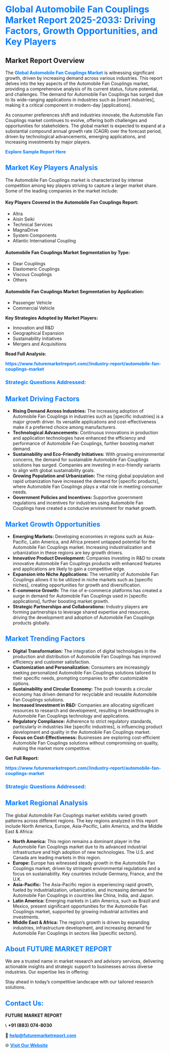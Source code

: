 <h1 style="color: #007BFF;">Global Automobile Fan Couplings Market Report 2025-2033: Driving Factors, Growth Opportunities, and Key Players</h1>

<section id="overview">
<h2>Market Report Overview</h2>
<p>The <a href="https://www.futuremarketreport.com//industry-report/automobile-fan-couplings-market" style="color: #007BFF; text-decoration: none;"><strong>Global Automobile Fan Couplings Market</strong></a> is witnessing significant growth, driven by increasing demand across various industries. This report delves into the key aspects of the Automobile Fan Couplings market, providing a comprehensive analysis of its current status, future potential, and challenges. The demand for Automobile Fan Couplings has surged due to its wide-ranging applications in industries such as [insert industries], making it a critical component in modern-day [applications].</p>
<p>As consumer preferences shift and industries innovate, the Automobile Fan Couplings market continues to evolve, offering both challenges and opportunities for stakeholders. The global market is expected to expand at a substantial compound annual growth rate (CAGR) over the forecast period, driven by technological advancements, emerging applications, and increasing investments by major players.</p>
</section>

<section id="overview">
<p><a href="https://www.futuremarketreport.com//request-sample/reportId=88083" style="color: #007BFF; text-decoration: none;"><strong>Explore Sample Report Here</strong></a></p>
</section>

<section id="key-players">
<h2 style="color: #007BFF;">Market Key Players Analysis</h2>
<p>The Automobile Fan Couplings market is characterized by intense competition among key players striving to capture a larger market share. Some of the leading companies in the market include:</p>
<h4>Key Players Covered in the Automobile Fan Couplings Report:</h4>
<ul><li>Altra</li><li>Aisin Seiki</li><li>Technical Services</li><li>MagnaDrive</li><li>System Components</li><li>Atlantic International Coupling</li></ul>
<h4>Automobile Fan Couplings Market Segmentation by Type:</h4>
<ul><li>Gear Couplings</li><li>Elastomeric Couplings</li><li>Viscous Couplings</li><li>Others</li></ul>

<h4>Automobile Fan Couplings Market Segmentation by Application:</h4>
<ul><li>Passenger Vehicle</li><li>Commercial Vehicle</li></ul>
<p><strong>Key Strategies Adopted by Market Players:</strong></p>
<ul>
<li>Innovation and R&D</li>
<li>Geographical Expansion</li>
<li>Sustainability Initiatives</li>
<li>Mergers and Acquisitions</li>
</ul>
</section>

<section>
<p><strong>Read Full Analysis: </strong></p><a href="https://www.futuremarketreport.com//industry-report/automobile-fan-couplings-market" style="color: #007BFF; text-decoration: none;"><strong>https://www.futuremarketreport.com//industry-report/automobile-fan-couplings-market</strong></a>
<h3 style="color: #007BFF;">Strategic Questions Addressed:</h3>
</section>

<section id="driving-factors">
<h2 style="color: #007BFF;">Market Driving Factors</h2>
<ul>
<li><strong>Rising Demand Across Industries:</strong> The increasing adoption of Automobile Fan Couplings in industries such as [specific industries] is a major growth driver. Its versatile applications and cost-effectiveness make it a preferred choice among manufacturers.</li>
<li><strong>Technological Advancements:</strong> Continuous innovations in production and application technologies have enhanced the efficiency and performance of Automobile Fan Couplings, further boosting market demand.</li>
<li><strong>Sustainability and Eco-Friendly Initiatives:</strong> With growing environmental concerns, the demand for sustainable Automobile Fan Couplings solutions has surged. Companies are investing in eco-friendly variants to align with global sustainability goals.</li>
<li><strong>Growing Population and Urbanization:</strong> The rising global population and rapid urbanization have increased the demand for [specific products], where Automobile Fan Couplings plays a vital role in meeting consumer needs.</li>
<li><strong>Government Policies and Incentives:</strong> Supportive government regulations and incentives for industries using Automobile Fan Couplings have created a conducive environment for market growth.</li>
</ul>
</section>

<section id="growth-opportunities">
<h2 style="color: #007BFF;">Market Growth Opportunities</h2>
<ul>
<li><strong>Emerging Markets:</strong> Developing economies in regions such as Asia-Pacific, Latin America, and Africa present untapped potential for the Automobile Fan Couplings market. Increasing industrialization and urbanization in these regions are key growth drivers.</li>
<li><strong>Innovative Product Development:</strong> Companies investing in R&D to create innovative Automobile Fan Couplings products with enhanced features and applications are likely to gain a competitive edge.</li>
<li><strong>Expansion into Niche Applications:</strong> The versatility of Automobile Fan Couplings allows it to be utilized in niche markets such as [specific niches], creating opportunities for growth and diversification.</li>
<li><strong>E-commerce Growth:</strong> The rise of e-commerce platforms has created a surge in demand for Automobile Fan Couplings used in [specific applications], further boosting market growth.</li>
<li><strong>Strategic Partnerships and Collaborations:</strong> Industry players are forming partnerships to leverage shared expertise and resources, driving the development and adoption of Automobile Fan Couplings products globally.</li>
</ul>
</section>

<section id="trending-factors">
<h2 style="color: #007BFF;">Market Trending Factors</h2>
<ul>
<li><strong>Digital Transformation:</strong> The integration of digital technologies in the production and distribution of Automobile Fan Couplings has improved efficiency and customer satisfaction.</li>
<li><strong>Customization and Personalization:</strong> Consumers are increasingly seeking personalized Automobile Fan Couplings solutions tailored to their specific needs, prompting companies to offer customizable options.</li>
<li><strong>Sustainability and Circular Economy:</strong> The push towards a circular economy has driven demand for recyclable and reusable Automobile Fan Couplings solutions.</li>
<li><strong>Increased Investment in R&D:</strong> Companies are allocating significant resources to research and development, resulting in breakthroughs in Automobile Fan Couplings technology and applications.</li>
<li><strong>Regulatory Compliance:</strong> Adherence to strict regulatory standards, particularly in industries like [specific industries], is influencing product development and quality in the Automobile Fan Couplings market.</li>
<li><strong>Focus on Cost-Effectiveness:</strong> Businesses are exploring cost-efficient Automobile Fan Couplings solutions without compromising on quality, making the market more competitive.</li>
</ul>
</section>

<section>
<p><strong>Get Full Report: </strong></p><a href="https://www.futuremarketreport.com//industry-report/automobile-fan-couplings-market" style="color: #007BFF; text-decoration: none;"><strong>https://www.futuremarketreport.com//industry-report/automobile-fan-couplings-market</strong></a>
<h3 style="color: #007BFF;">Strategic Questions Addressed:</h3>
</section>


<section id="regional-analysis">
<h2 style="color: #007BFF;">Market Regional Analysis</h2>
<p>The global Automobile Fan Couplings market exhibits varied growth patterns across different regions. The key regions analyzed in this report include North America, Europe, Asia-Pacific, Latin America, and the Middle East & Africa:</p>
<ul>
<li><strong>North America:</strong> This region remains a dominant player in the Automobile Fan Couplings market due to its advanced industrial infrastructure and high adoption of new technologies. The U.S. and Canada are leading markets in this region.</li>
<li><strong>Europe:</strong> Europe has witnessed steady growth in the Automobile Fan Couplings market, driven by stringent environmental regulations and a focus on sustainability. Key countries include Germany, France, and the U.K.</li>
<li><strong>Asia-Pacific:</strong> The Asia-Pacific region is experiencing rapid growth, fueled by industrialization, urbanization, and increasing demand for Automobile Fan Couplings in countries like China, India, and Japan.</li>
<li><strong>Latin America:</strong> Emerging markets in Latin America, such as Brazil and Mexico, present significant opportunities for the Automobile Fan Couplings market, supported by growing industrial activities and investments.</li>
<li><strong>Middle East & Africa:</strong> The region’s growth is driven by expanding industries, infrastructure development, and increasing demand for Automobile Fan Couplings in sectors like [specific sectors].</li>
</ul>
</section>

<footer>
<h2 style="color: #007BFF;">About FUTURE MARKET REPORT</h2>
<p>We are a trusted name in market research and advisory services, delivering actionable insights and strategic support to businesses across diverse industries. Our expertise lies in offering:</p>

<p>Stay ahead in today’s competitive landscape with our tailored research solutions.</p>

<h2 style="color: #007BFF;">Contact Us:</h2>
<p><strong>FUTURE MARKET REPORT</strong></p>
<p>📞 <strong>+91 (883) 074-8030</strong></p>
<p>📧 <strong><a href="mailto:help@futuremarketreport.com" style="color: #007BFF;">help@futuremarketreport.com</a></strong></p>
<p>🌐 <strong><a href="https://www.futuremarketreport.com/" style="color: #007BFF;">Visit Our Website</a></strong></p>
</footer>